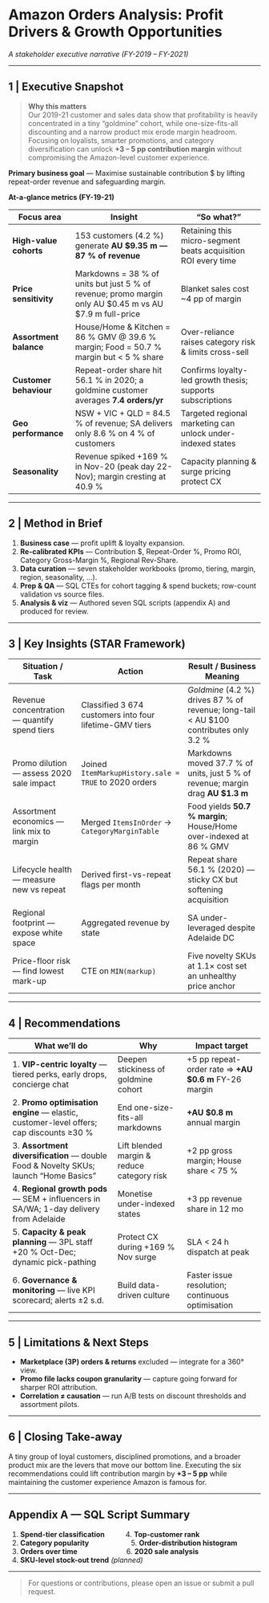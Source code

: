 # Amazon Orders Analysis: Profit Drivers & Growth Opportunities  
*A stakeholder executive narrative (FY-2019 – FY-2021)*  

---

## 1 | Executive Snapshot  

> **Why this matters**  
> Our 2019-21 customer and sales data show that profitability is heavily concentrated in a tiny “goldmine” cohort, while one-size-fits-all discounting and a narrow product mix erode margin headroom. Focusing on loyalists, smarter promotions, and category diversification can unlock **+3 – 5 pp contribution margin** without compromising the Amazon-level customer experience.

**Primary business goal** — Maximise sustainable contribution $ by lifting repeat-order revenue and safeguarding margin.

**At-a-glance metrics (FY-19-21)**


| **Focus area**          | **Insight**                                                                                     | **“So what?”**                                               |
|-------------------------|--------------------------------------------------------------------------------------------------|--------------------------------------------------------------|
| **High-value cohorts**  | 153 customers (4.2 %) generate **AU $9.35 m — 87 % of revenue**                                 | Retaining this micro-segment beats acquisition ROI every time |
| **Price sensitivity**   | Markdowns = 38 % of units but just 5 % of revenue; promo margin only AU $0.45 m vs AU $7.9 m full-price | Blanket sales cost ~4 pp of margin                           |
| **Assortment balance**  | House/Home & Kitchen = 86 % GMV @ 39.6 % margin; Food = 50.7 % margin but < 5 % share            | Over-reliance raises category risk & limits cross-sell       |
| **Customer behaviour**  | Repeat-order share hit 56.1 % in 2020; a goldmine customer averages **7.4 orders/yr**            | Confirms loyalty-led growth thesis; supports subscriptions   |
| **Geo performance**     | NSW + VIC + QLD = 84.5 % of revenue; SA delivers only 8.6 % on 4 % of customers                  | Targeted regional marketing can unlock under-indexed states  |
| **Seasonality**         | Revenue spiked +169 % in Nov-20 (peak day 22-Nov); margin cresting at 40.9 %                     | Capacity planning & surge pricing protect CX                |

---

## 2 | Method in Brief  

1. **Business case** — profit uplift & loyalty expansion.  
2. **Re-calibrated KPIs** — Contribution $, Repeat-Order %, Promo ROI, Category Gross-Margin %, Regional Rev-Share.  
3. **Data curation** — seven stakeholder workbooks (promo, tiering, margin, region, seasonality, …).  
4. **Prep & QA** — SQL CTEs for cohort tagging & spend buckets; row-count validation vs source files.  
5. **Analysis & viz** — Authored seven SQL scripts (appendix A) and produced for review. 
  
---

## 3 | Key Insights (STAR Framework)  

| **Situation / Task**                               | **Action**                                             | **Result / Business Meaning**                                                                           |
|----------------------------------------------------|--------------------------------------------------------|----------------------------------------------------------------------------------------------------------|
| Revenue concentration — quantify spend tiers       | Classified 3 674 customers into four lifetime-GMV tiers| *Goldmine* (4.2 %) drives 87 % of revenue; long-tail < AU $100 contributes only 3.2 %                    |
| Promo dilution — assess 2020 sale impact           | Joined `ItemMarkupHistory.sale = TRUE` to 2020 orders  | Markdowns moved 37.7 % of units, just 5 % of revenue; margin drag **AU $1.3 m**                          |
| Assortment economics — link mix to margin          | Merged `ItemsInOrder` → `CategoryMarginTable`          | Food yields **50.7 % margin**; House/Home over-indexed at 86 % GMV                                       |
| Lifecycle health — measure new vs repeat           | Derived first-vs-repeat flags per month               | Repeat share 56.1 % (2020) — sticky CX but softening acquisition                                        |
| Regional footprint — expose white space            | Aggregated revenue by state                           | SA under-leveraged despite Adelaide DC                                                                  |
| Price-floor risk — find lowest mark-up             | CTE on `MIN(markup)`                                  | Five novelty SKUs at 1.1× cost set an unhealthy price anchor                                            |

---

## 4 | Recommendations  

| **What we’ll do**                                                                      | **Why**                                   | **Impact target**                                   |
|----------------------------------------------------------------------------------------|-------------------------------------------|-----------------------------------------------------|
| 1. **VIP-centric loyalty** — tiered perks, early drops, concierge chat                 | Deepen stickiness of goldmine cohort      | +5 pp repeat-order rate ⇒ **+AU $0.6 m** FY-26 margin|
| 2. **Promo optimisation engine** — elastic, customer-level offers; cap discounts ≥30 % | End one-size-fits-all markdowns           | **+AU $0.8 m** annual margin                        |
| 3. **Assortment diversification** — double Food & Novelty SKUs; launch “Home Basics”   | Lift blended margin & reduce category risk| +2 pp gross margin; House share < 75 %              |
| 4. **Regional growth pods** — SEM + influencers in SA/WA; 1-day delivery from Adelaide | Monetise under-indexed states             | +3 pp revenue share in 12 mo                        |
| 5. **Capacity & peak planning** — 3PL staff +20 % Oct-Dec; dynamic pick-pathing        | Protect CX during +169 % Nov surge        | SLA < 24 h dispatch at peak                         |
| 6. **Governance & monitoring** — live KPI scorecard; alerts ±2 s.d.                    | Build data-driven culture                 | Faster issue resolution; continuous optimisation    |

---

## 5 | Limitations & Next Steps  

* **Marketplace (3P) orders & returns** excluded — integrate for a 360° view.  
* **Promo file lacks coupon granularity** — capture going forward for sharper ROI attribution.  
* **Correlation ≠ causation** — run A/B tests on discount thresholds and assortment pilots.  

---

## 6 | Closing Take-away  

A tiny group of loyal customers, disciplined promotions, and a broader product mix are the levers that move our bottom line. Executing the six recommendations could lift contribution margin by **+3 – 5 pp** while maintaining the customer experience Amazon is famous for.

---

## Appendix A — SQL Script Summary  

1. **Spend-tier classification**   4. **Top-customer rank**  
2. **Category popularity**      5. **Order-distribution histogram**  
3. **Orders over time**       6. **2020 sale analysis**  
7. **SKU-level stock-out trend** *(planned)*  

--- 
> For questions or contributions, please open an issue or submit a pull request.
